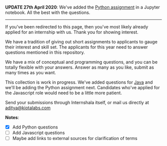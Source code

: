 **UPDATE 27th April 2020**: We've added the [Python assignment](https://github.com/KiotaLabs/internships2020/blob/master/MachineLearningPython.md) in a Jupyter notebook. All the best with the questions.

---

If you've been redirected to this page, then you've most likely already applied for an internship with us. Thank you for showing interest. 

We have a tradition of giving out short assignments to applicants to gauge their interest and skill set. The applicants for this year need to answer questions mentioned in this repository. 

We have a mix of conceptual and programming questions, and you can be totally flexible with your answers. Answer as many as you like, submit as many times as you want. 

This collection is work in progress. We've added questions for [Java](https://github.com/KiotaLabs/internships2020/blob/master/SoftwareDevelopmentJava.md) and we'll be adding the Python assignment next. Candidates who've applied for the Javascript role would need to be a little more patient.

Send your submissions through Internshala itself, or mail us directly at aditya@kiotalabs.com 

**Notes**:
- [x] Add Python questions
- [ ] Add Javascript questions
- [ ] Maybe add links to external sources for clarification of terms